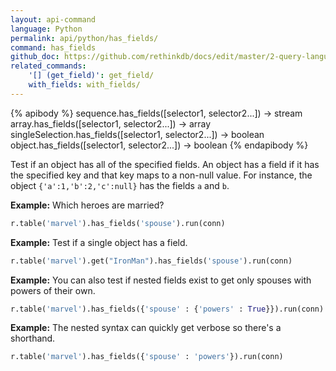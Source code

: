 ```yaml
---
layout: api-command 
language: Python
permalink: api/python/has_fields/
command: has_fields
github_doc: https://github.com/rethinkdb/docs/edit/master/2-query-language/api/python/document-manipulation/has_fields.md
related_commands:
    '[] (get_field)': get_field/
    with_fields: with_fields/
---
```


{% apibody %}
sequence.has_fields([selector1, selector2...]) &rarr; stream
array.has_fields([selector1, selector2...]) &rarr; array
singleSelection.has_fields([selector1, selector2...]) &rarr; boolean
object.has_fields([selector1, selector2...]) &rarr; boolean
{% endapibody %}

Test if an object has all of the specified fields. An object has a field if it has the
specified key and that key maps to a non-null value. For instance, the object
`{'a':1,'b':2,'c':null}` has the fields `a` and `b`.

__Example:__ Which heroes are married?

```py
r.table('marvel').has_fields('spouse').run(conn)
```


__Example:__ Test if a single object has a field.

```py
r.table('marvel').get("IronMan").has_fields('spouse').run(conn)
```


__Example:__ You can also test if nested fields exist to get only spouses with powers of their own.

```py
r.table('marvel').has_fields({'spouse' : {'powers' : True}}).run(conn)
```


__Example:__ The nested syntax can quickly get verbose so there's a shorthand.

```py
r.table('marvel').has_fields({'spouse' : 'powers'}).run(conn)
```


